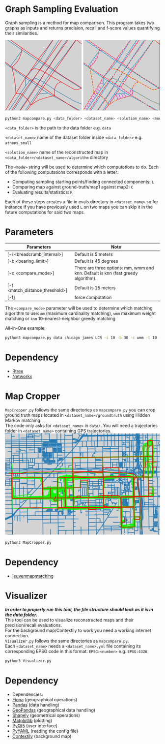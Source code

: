 # Graph Sampling Evaluation

Graph sampling is a method for map comparison. This program takes two graphs as inputs and returns precision, recall and f-score values quantifying their similarities.   

![Berlin_small OSM vs TeleAtlas](https://github.com/Erfanh1995/GraphSamplingToolkit/blob/main/figs/roadmap.png)

```bash
python3 mapcompare.py <data_folder> <dataset_name> <solution_name> <mode>
```   
`<data_folder>` is the path to the data folder e.g. `data`

`<dataset_name>` name of the dataset folder inside `<data_folder>` e.g. `athens_small`

`<solution_name>` name of the reconstructed map in `<data_folder>/<dataset_name>/algorithm` directory

The `<mode>` string will be used to determine which computations to do. Each of the following computations corresponds with a letter:  
- Computing sampling starting points/finding connected components: `L`
- Comparing map against ground-truth/map1 against map2: `C`
- Evaluating results/statistics: `R`

Each of these steps creates a file in evals directory in `<dataset_name>` so for instance if you have previously used `L` on two maps you can skip it in the future computations for said two maps.   


# Parameters
Parameters | Note
--------------------- | -------------
[-i <breadcrumb_interval>]  | Default is 5 meters
[-b <bearing_limit>]  | Default is 45 degrees
[-c <compare_mode>] | There are three options: mm, wmm and knn. Default is knn (fast greedy algorithm).
[-t <match_distance_threshold>] | Default is 15 meters
[-f] | force computation

The `<compare_mode>` parameter will be used to determine which matching algorithm to use: `mm` (maximum cardinality matching), `wmm` maximum weight matching or `knn` 10-nearest-neighbor greedy matching   

All-in-One example:
```bash
python3 mapcompare.py data chicago james LCR -i 10 -b 30 -c wmm -t 10 -f
```

# Dependency
* [Rtree](https://pypi.org/project/Rtree/)
* [Networkx](https://pypi.org/project/networkx/)



# Map Cropper

`MapCropper.py` follows the same directories as `mapcompare.py` you can crop ground truth maps located in `<dataset_name>/groundtruth` using Hidden Markov matching.    
The code only asks for `<dataset_name>` in `data/`. You will need a trajectories folder in `<dataset_name>` containing GPS trajectories.
![Chicago OSM cropped (red)](https://github.com/Erfanh1995/GraphSamplingToolkit/blob/main/figs/hmm.png)


```bash
python3 MapCropper.py
```

# Dependency
* [leuvenmapmatching](https://pypi.org/project/leuvenmapmatching/)



# Visualizer

***In order to properly run this tool, the file structure should look as it is in the data folder.***   
This tool can be used to visualize reconstructed maps and their precision/recall evaluations.    
For the background map/Contextily to work you need a working internet connection.    
`Visualizer.py` follows the same directories as `mapcompare.py`.       
Each `<dataset_name>` needs a `<dataset_name>.yml` file containing its corresponding EPSG code in this format: `EPSG:<number>` e.g. `EPSG:4326`      

```bash
python3 Visualizer.py
```

# Dependency
* Dependencies:
* [Fiona](https://pypi.org/project/Fiona/) (geographical operations)
* [Pandas](https://pypi.org/project/pandas/) (data handling)
* [GeoPandas](https://pypi.org/project/geopandas/) (geographical data handling)
* [Shapely](https://pypi.org/project/Shapely/) (geometrical operations)
* [Matplotlib](https://pypi.org/project/matplotlib/) (plotting)
* [PyQt5](https://pypi.org/project/PyQt5/) (user interface)
* [PyYAML](https://pypi.org/project/PyYAML/) (reading the config file)
* [Contextily](https://pypi.org/project/contextily/) (background map)
